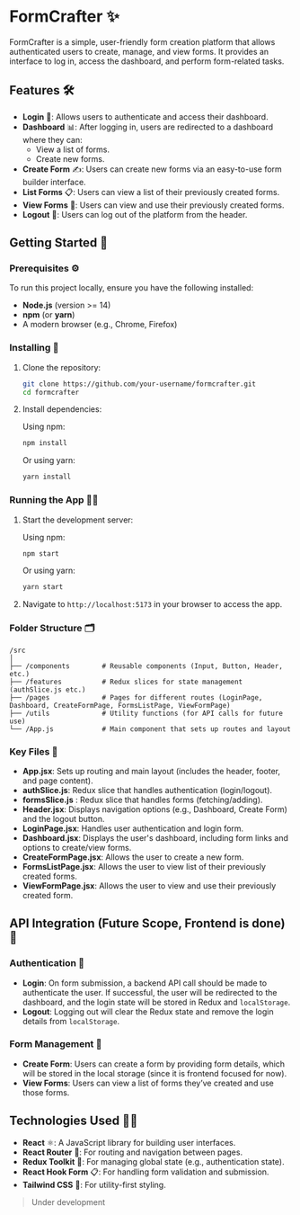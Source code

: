 # FormCrafter ✨

FormCrafter is a simple, user-friendly form creation platform that allows authenticated users to create, manage, and view forms. It provides an interface to log in, access the dashboard, and perform form-related tasks.

## Features 🛠️

- **Login** 🔑: Allows users to authenticate and access their dashboard.
- **Dashboard** 📊: After logging in, users are redirected to a dashboard where they can:
  - View a list of forms.
  - Create new forms.
- **Create Form** ✍️: Users can create new forms via an easy-to-use form builder interface.
- **List Forms** 📋: Users can view a list of their previously created forms.
- **View Forms** 👀: Users can view and use their previously created forms.
- **Logout** 🚪: Users can log out of the platform from the header.

## Getting Started 🚀

### Prerequisites ⚙️

To run this project locally, ensure you have the following installed:

- **Node.js** (version >= 14)
- **npm** (or **yarn**)
- A modern browser (e.g., Chrome, Firefox)

### Installing 📝

1. Clone the repository:

   ```bash
   git clone https://github.com/your-username/formcrafter.git
   cd formcrafter
   ```

2. Install dependencies:

   Using npm:
   ```bash
   npm install
   ```

   Or using yarn:
   ```bash
   yarn install
   ```

### Running the App 🏃‍♂️

1. Start the development server:

   Using npm:
   ```bash
   npm start
   ```

   Or using yarn:
   ```bash
   yarn start
   ```

2. Navigate to `http://localhost:5173` in your browser to access the app.

### Folder Structure 🗂️

```
/src
│
├── /components        # Reusable components (Input, Button, Header, etc.)
├── /features          # Redux slices for state management (authSlice.js etc.)
├── /pages             # Pages for different routes (LoginPage, Dashboard, CreateFormPage, FormsListPage, ViewFormPage)
├── /utils             # Utility functions (for API calls for future use)
└── /App.js            # Main component that sets up routes and layout
```

### Key Files 🔑

- **App.jsx**: Sets up routing and main layout (includes the header, footer, and page content).
- **authSlice.js**: Redux slice that handles authentication (login/logout).
- **formsSlice.js** :  Redux slice that handles forms (fetching/adding).
- **Header.jsx**: Displays navigation options (e.g., Dashboard, Create Form) and the logout button.
- **LoginPage.jsx**: Handles user authentication and login form.
- **Dashboard.jsx**: Displays the user's dashboard, including form links and options to create/view forms.
- **CreateFormPage.jsx**: Allows the user to create a new form.
- **FormsListPage.jsx**: Allows the user to view list of their previously created forms.
- **ViewFormPage.jsx**: Allows the user to view and use their previously created form.

## API Integration (Future Scope, Frontend is done) 🔌

### Authentication 🔐

- **Login**: On form submission, a backend API call should be made to authenticate the user. If successful, the user will be redirected to the dashboard, and the login state will be stored in Redux and `localStorage`.
- **Logout**: Logging out will clear the Redux state and remove the login details from `localStorage`.

### Form Management 📝

- **Create Form**: Users can create a form by providing form details, which will be stored in the local storage (since it is frontend focused for now).
- **View Forms**: Users can view a list of forms they’ve created and use those forms.

## Technologies Used 🧑‍💻

- **React** ⚛️: A JavaScript library for building user interfaces.
- **React Router** 🚦: For routing and navigation between pages.
- **Redux Toolkit** 🔧: For managing global state (e.g., authentication state).
- **React Hook Form** 📋: For handling form validation and submission.
- **Tailwind CSS** 🎨: For utility-first styling.

> Under development